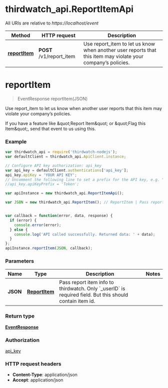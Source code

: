 # thirdwatch_api.ReportItemApi

All URIs are relative to *https://localhost/event*

Method | HTTP request | Description
------------- | ------------- | -------------
[**reportItem**](ReportItemApi.md#reportItem) | **POST** /v1/report_item | Use report_item to let us know when another user reports that this item may violate your company’s policies.


<a name="reportItem"></a>
# **reportItem**
> EventResponse reportItem(JSON)

Use report_item to let us know when another user reports that this item may violate your company’s policies.

If you have a feature like \&quot;Report Item\&quot; or \&quot;Flag this Item\&quot;, send that event to us using this. 

### Example
```javascript
var thirdwatch_api = require('thirdwatch-nodejs');
var defaultClient = thirdwatch_api.ApiClient.instance;

// Configure API key authorization: api_key
var api_key = defaultClient.authentications['api_key'];
api_key.apiKey = 'YOUR API KEY';
// Uncomment the following line to set a prefix for the API key, e.g. "Token" (defaults to null)
//api_key.apiKeyPrefix = 'Token';

var apiInstance = new thirdwatch_api.ReportItemApi();

var JSON = new thirdwatch_api.ReportItem(); // ReportItem | Pass report item info to thirdwatch. Only `_userID` is required field. But this should contain item id.


var callback = function(error, data, response) {
  if (error) {
    console.error(error);
  } else {
    console.log('API called successfully. Returned data: ' + data);
  }
};
apiInstance.reportItem(JSON, callback);
```

### Parameters

Name | Type | Description  | Notes
------------- | ------------- | ------------- | -------------
 **JSON** | [**ReportItem**](ReportItem.md)| Pass report item info to thirdwatch. Only &#x60;_userID&#x60; is required field. But this should contain item id. | 

### Return type

[**EventResponse**](EventResponse.md)

### Authorization

[api_key](../README.md#api_key)

### HTTP request headers

 - **Content-Type**: application/json
 - **Accept**: application/json

